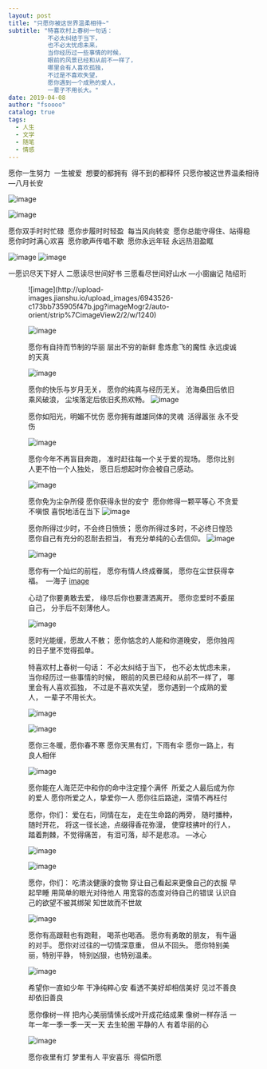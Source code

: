 ```yaml
---
layout: post
title: "只愿你被这世界温柔相待~"
subtitle: "特喜欢村上春树一句话：
           不必太纠结于当下，
           也不必太忧虑未来，
           当你经历过一些事情的时候，
           眼前的风景已经和从前不一样了，
           哪里会有人喜欢孤独，
           不过是不喜欢失望，
           愿你遇到一个成熟的爱人，
           一辈子不用长大。"
date: 2019-04-08 
author: "fsoooo"
catalog: true
tags:
  - 人生
  - 文学
  - 随笔
  - 情感
---
```



愿你一生努力 
一生被爱 
想要的都拥有 
得不到的都释怀
只愿你被这世界温柔相待
—八月长安

![image](http://upload-images.jianshu.io/upload_images/6943526-3c56d18ccf2d7f36.jpg?imageMogr2/auto-orient/strip%7CimageView2/2/w/1240)

![image](http://upload-images.jianshu.io/upload_images/6943526-b838a1b97e336124.jpg?imageMogr2/auto-orient/strip%7CimageView2/2/w/1240)

愿你双手时时忙碌 
愿你步履时时轻盈 
每当风向转变 
愿你总能守得住、站得稳 
愿你时时满心欢喜 
愿你歌声传唱不歇 
愿你永远年轻 永远热泪盈眶

![image](http://upload-images.jianshu.io/upload_images/6943526-a5dae8c17f1c18b3.jpg?imageMogr2/auto-orient/strip%7CimageView2/2/w/1240)
![image](http://upload-images.jianshu.io/upload_images/6943526-d96ce60fcdebc849.jpg?imageMogr2/auto-orient/strip%7CimageView2/2/w/1240)

一愿识尽天下好人
二愿读尽世间好书
三愿看尽世间好山水
—小窗幽记 陆绍珩

<figure style="user-select: text !important;">![image](http://upload-images.jianshu.io/upload_images/6943526-c173bb735905f47b.jpg?imageMogr2/auto-orient/strip%7CimageView2/2/w/1240)

![image](http://upload-images.jianshu.io/upload_images/6943526-e2dde52b5ee9ec26.jpg?imageMogr2/auto-orient/strip%7CimageView2/2/w/1240)


愿你有自持而节制的华丽
层出不穷的新鲜
愈炼愈飞的魔性
永远虔诚的天真

![image](http://upload-images.jianshu.io/upload_images/6943526-d955500029fb23bc.jpg?imageMogr2/auto-orient/strip%7CimageView2/2/w/1240)


愿你的快乐与岁月无关，
愿你的纯真与经历无关。
沧海桑田后依旧乘风破浪，
尘埃落定后依旧炙热欢畅。
![image](http://upload-images.jianshu.io/upload_images/6943526-3fa9a1a96b17f318.jpg?imageMogr2/auto-orient/strip%7CimageView2/2/w/1240)


愿你如阳光，明媚不忧伤
愿你拥有雌雄同体的灵魂 
活得嚣张 永不受伤

![image](http://upload-images.jianshu.io/upload_images/6943526-624bdff8158b8a7b.jpg?imageMogr2/auto-orient/strip%7CimageView2/2/w/1240)





愿你今年不再盲目奔跑，
准时赶往每一个关于爱的现场。
愿你比别人更不怕一个人独处，
愿日后想起时你会被自己感动。

![image](http://upload-images.jianshu.io/upload_images/6943526-636bd3fc15a7ab41.jpg?imageMogr2/auto-orient/strip%7CimageView2/2/w/1240)

愿你免为尘杂所侵
愿你获得永世的安宁 
愿你修得一颗平等心
不贪爱不嗔恨
喜悦地活在当下
![image](http://upload-images.jianshu.io/upload_images/6943526-cbaab32be92fa565.jpg?imageMogr2/auto-orient/strip%7CimageView2/2/w/1240)



愿你所得过少时，不会终日愤愤；
愿你所得过多时，不必终日惶恐
愿你自己有充分的忍耐去担当，
有充分单纯的心去信仰。
![image](http://upload-images.jianshu.io/upload_images/6943526-1f696483154fb738.jpg?imageMogr2/auto-orient/strip%7CimageView2/2/w/1240)

![image](http://upload-images.jianshu.io/upload_images/6943526-e50e16c94334ac89.jpg?imageMogr2/auto-orient/strip%7CimageView2/2/w/1240)


愿你有一个灿烂的前程，
愿你有情人终成眷属，
愿你在尘世获得幸福。 
—海子
[image](http://upload-images.jianshu.io/upload_images/6943526-d519c1b8b726c007.jpg?imageMogr2/auto-orient/strip%7CimageView2/2/w/1240)

心动了你要勇敢去爱，
缘尽后你也要潇洒离开。
愿你恋爱时不委屈自己，
分手后不刻薄他人。

![image](http://upload-images.jianshu.io/upload_images/6943526-6fbc827e0e642a90.jpg?imageMogr2/auto-orient/strip%7CimageView2/2/w/1240)

愿时光能缓，愿故人不散；
愿你惦念的人能和你道晚安，
愿你独闯的日子里不觉得孤单。


特喜欢村上春树一句话：
不必太纠结于当下，
也不必太忧虑未来，
当你经历过一些事情的时候，
眼前的风景已经和从前不一样了，
哪里会有人喜欢孤独，
不过是不喜欢失望，
愿你遇到一个成熟的爱人，
一辈子不用长大。 

![image](http://upload-images.jianshu.io/upload_images/6943526-255a48baa5aca0b6.jpg?imageMogr2/auto-orient/strip%7CimageView2/2/w/1240)

![image](http://upload-images.jianshu.io/upload_images/6943526-58e608756d675c68.jpg?imageMogr2/auto-orient/strip%7CimageView2/2/w/1240)

愿你三冬暖，愿你春不寒
愿你天黑有灯，下雨有伞
愿你一路上，有良人相伴

![image](http://upload-images.jianshu.io/upload_images/6943526-a17a8a2f1cfa5135.jpg?imageMogr2/auto-orient/strip%7CimageView2/2/w/1240)



愿你能在人海茫茫中和你的命中注定撞个满怀 
所爱之人最后成为你的爱人
愿你所爱之人，挚爱你一人
愿你往后路途，深情不再枉付



愿你，你们：
爱在右，同情在左，
走在生命路的两旁，
随时播种，随时开花，
将这一径长途，点缀得香花弥漫，
使穿枝拂叶的行人，
踏着荆棘，不觉得痛苦，
有泪可落，却不是悲凉。
—冰心

![image](http://upload-images.jianshu.io/upload_images/6943526-abf4935929e767bb.jpg?imageMogr2/auto-orient/strip%7CimageView2/2/w/1240)

![image](http://upload-images.jianshu.io/upload_images/6943526-2f5fca7246d8ba1b.jpg?imageMogr2/auto-orient/strip%7CimageView2/2/w/1240)


愿你，你们：
吃清淡健康的食物
穿让自己看起来更像自己的衣服
早起早睡
用简单的眼光对待他人
用宽容的态度对待自己的错误
认识自己的欲望不被其绑架
知世故而不世故

![image](http://upload-images.jianshu.io/upload_images/6943526-6abc9cec8697e165.jpg?imageMogr2/auto-orient/strip%7CimageView2/2/w/1240)


愿你有高跟鞋也有跑鞋，
喝茶也喝酒。
愿你有勇敢的朋友，
有牛逼的对手。
愿你对过往的一切情深意重，
但从不回头。
愿你特别美丽，特别平静，
特别凶狠，也特别温柔。

![image](http://upload-images.jianshu.io/upload_images/6943526-536002cd08da33e6.jpg?imageMogr2/auto-orient/strip%7CimageView2/2/w/1240)


希望你一直如少年
干净纯粹心安
看透不美好却相信美好
见过不善良却依旧善良


愿你像树一样
把内心美丽情愫长成叶开成花结成果
像树一样存活
一年一年一季一季一天一天
去生轮圈
平静的人
有着华丽的心

![image](http://upload-images.jianshu.io/upload_images/6943526-59e5057221672933.jpg?imageMogr2/auto-orient/strip%7CimageView2/2/w/1240)

愿你夜里有灯
梦里有人
平安喜乐 
得偿所愿

